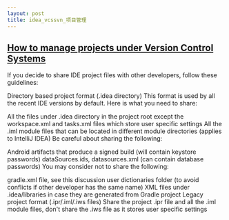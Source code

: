 ```yaml
---
layout: post
title: idea_vcssvn_项目管理
---
```


## [How to manage projects under Version Control Systems](https://intellij-support.jetbrains.com/entries/23393067)

If you decide to share IDE project files with other developers, follow these guidelines:

Directory based project format (.idea directory)
This format is used by all the recent IDE versions by default. Here is what you need to share:

All the files under .idea directory in the project root except the workspace.xml and tasks.xml files which store user specific settings
All the .iml module files that can be located in different module directories (applies to IntelliJ IDEA)
Be careful about sharing the following:

Android artifacts that produce a signed build (will contain keystore passwords)
dataSources.ids, datasources.xml (can contain database passwords)
You may consider not to share the following:

gradle.xml file, see this discussion
user dictionaries folder (to avoid conflicts if other developer has the same name)
XML files under .idea/libraries in case they are generated from Gradle project
Legacy project format (.ipr/.iml/.iws files)
Share the project .ipr file and all the .iml module files, don't share the .iws file as it stores user specific settings